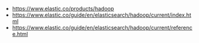 

* https://www.elastic.co/products/hadoop
* https://www.elastic.co/guide/en/elasticsearch/hadoop/current/index.html
* https://www.elastic.co/guide/en/elasticsearch/hadoop/current/reference.html